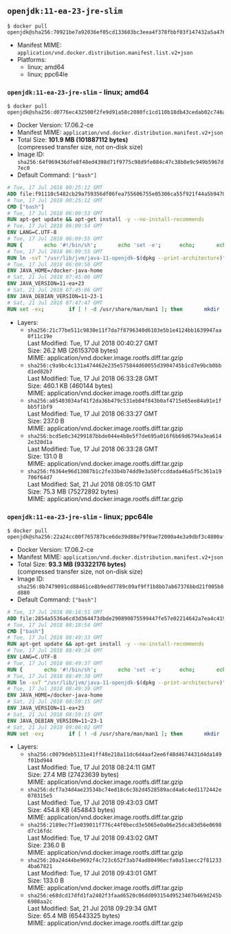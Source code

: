## `openjdk:11-ea-23-jre-slim`

```console
$ docker pull openjdk@sha256:70921be7a92036ef05cd133603bc3eea4f378fbbf03f147432a5a47652eab8bb
```

-	Manifest MIME: `application/vnd.docker.distribution.manifest.list.v2+json`
-	Platforms:
	-	linux; amd64
	-	linux; ppc64le

### `openjdk:11-ea-23-jre-slim` - linux; amd64

```console
$ docker pull openjdk@sha256:d0776ec432500f2fe9d91a58c2080fc1cd110b18db43cedab02c746a94560703
```

-	Docker Version: 17.06.2-ce
-	Manifest MIME: `application/vnd.docker.distribution.manifest.v2+json`
-	Total Size: **101.9 MB (101887112 bytes)**  
	(compressed transfer size, not on-disk size)
-	Image ID: `sha256:64f969436dfe8f48ed4398d71f9775c98d9fe084c47c38b0e9c949b5967d7ec0`
-	Default Command: `["bash"]`

```dockerfile
# Tue, 17 Jul 2018 00:25:12 GMT
ADD file:f91110c5482cb29a759356df06fea755606755e05306ca55f921f44a5b9470fb in / 
# Tue, 17 Jul 2018 00:25:12 GMT
CMD ["bash"]
# Tue, 17 Jul 2018 06:09:53 GMT
RUN apt-get update && apt-get install -y --no-install-recommends 		bzip2 		unzip 		xz-utils 	&& rm -rf /var/lib/apt/lists/*
# Tue, 17 Jul 2018 06:09:54 GMT
ENV LANG=C.UTF-8
# Tue, 17 Jul 2018 06:09:55 GMT
RUN { 		echo '#!/bin/sh'; 		echo 'set -e'; 		echo; 		echo 'dirname "$(dirname "$(readlink -f "$(which javac || which java)")")"'; 	} > /usr/local/bin/docker-java-home 	&& chmod +x /usr/local/bin/docker-java-home
# Tue, 17 Jul 2018 06:09:55 GMT
RUN ln -svT "/usr/lib/jvm/java-11-openjdk-$(dpkg --print-architecture)" /docker-java-home
# Tue, 17 Jul 2018 06:09:56 GMT
ENV JAVA_HOME=/docker-java-home
# Sat, 21 Jul 2018 07:45:06 GMT
ENV JAVA_VERSION=11-ea+23
# Sat, 21 Jul 2018 07:45:06 GMT
ENV JAVA_DEBIAN_VERSION=11~23-1
# Sat, 21 Jul 2018 07:47:47 GMT
RUN set -ex; 		if [ ! -d /usr/share/man/man1 ]; then 		mkdir -p /usr/share/man/man1; 	fi; 		apt-get update; 	apt-get install -y --no-install-recommends 		openjdk-11-jre-headless="$JAVA_DEBIAN_VERSION" 	; 	rm -rf /var/lib/apt/lists/*; 		[ "$(readlink -f "$JAVA_HOME")" = "$(docker-java-home)" ]; 		update-alternatives --get-selections | awk -v home="$(readlink -f "$JAVA_HOME")" 'index($3, home) == 1 { $2 = "manual"; print | "update-alternatives --set-selections" }'; 	update-alternatives --query java | grep -q 'Status: manual'
```

-	Layers:
	-	`sha256:21c77be511c9830e11f7da7f8796340d6103e5b1e4124bb1639947aa0f11c19e`  
		Last Modified: Tue, 17 Jul 2018 00:40:27 GMT  
		Size: 26.2 MB (26153708 bytes)  
		MIME: application/vnd.docker.image.rootfs.diff.tar.gzip
	-	`sha256:c9a9bc4c131a474462e235e575844d60055d3904745b1cd7e9bcb0bbd1ed82b7`  
		Last Modified: Tue, 17 Jul 2018 06:33:28 GMT  
		Size: 460.1 KB (460144 bytes)  
		MIME: application/vnd.docker.image.rootfs.diff.tar.gzip
	-	`sha256:a85403034af41f2da36b479c531eb04f843b0af4715e65ee84a91e1fbb5f1bf9`  
		Last Modified: Tue, 17 Jul 2018 06:33:27 GMT  
		Size: 237.0 B  
		MIME: application/vnd.docker.image.rootfs.diff.tar.gzip
	-	`sha256:bcd5e0c34299187bbde044e4b8e5f7de695a016f6b69d6794a3ea6142e320d1a`  
		Last Modified: Tue, 17 Jul 2018 06:33:28 GMT  
		Size: 131.0 B  
		MIME: application/vnd.docker.image.rootfs.diff.tar.gzip
	-	`sha256:f6364e96d13087b1c2fe33b4b74dd9e3a50fccddada46a5f5c361a19706f64d7`  
		Last Modified: Sat, 21 Jul 2018 08:05:10 GMT  
		Size: 75.3 MB (75272892 bytes)  
		MIME: application/vnd.docker.image.rootfs.diff.tar.gzip

### `openjdk:11-ea-23-jre-slim` - linux; ppc64le

```console
$ docker pull openjdk@sha256:22a24cc00f765787bce6de39d88e79f0ae72000a4e3a9dbf3c4800af0c40963b
```

-	Docker Version: 17.06.2-ce
-	Manifest MIME: `application/vnd.docker.distribution.manifest.v2+json`
-	Total Size: **93.3 MB (93322176 bytes)**  
	(compressed transfer size, not on-disk size)
-	Image ID: `sha256:8b7479091cd88461ce8b9edd7789c09af9ff1b8bb7ab67376bbd21f005b8d880`
-	Default Command: `["bash"]`

```dockerfile
# Tue, 17 Jul 2018 08:18:51 GMT
ADD file:2854a5536a6cd3d364473dbde290890875599447fe57e02214642a7ea4c4199a in / 
# Tue, 17 Jul 2018 08:18:54 GMT
CMD ["bash"]
# Tue, 17 Jul 2018 08:49:33 GMT
RUN apt-get update && apt-get install -y --no-install-recommends 		bzip2 		unzip 		xz-utils 	&& rm -rf /var/lib/apt/lists/*
# Tue, 17 Jul 2018 08:49:34 GMT
ENV LANG=C.UTF-8
# Tue, 17 Jul 2018 08:49:37 GMT
RUN { 		echo '#!/bin/sh'; 		echo 'set -e'; 		echo; 		echo 'dirname "$(dirname "$(readlink -f "$(which javac || which java)")")"'; 	} > /usr/local/bin/docker-java-home 	&& chmod +x /usr/local/bin/docker-java-home
# Tue, 17 Jul 2018 08:49:38 GMT
RUN ln -svT "/usr/lib/jvm/java-11-openjdk-$(dpkg --print-architecture)" /docker-java-home
# Tue, 17 Jul 2018 08:49:39 GMT
ENV JAVA_HOME=/docker-java-home
# Sat, 21 Jul 2018 08:59:15 GMT
ENV JAVA_VERSION=11-ea+23
# Sat, 21 Jul 2018 08:59:15 GMT
ENV JAVA_DEBIAN_VERSION=11~23-1
# Sat, 21 Jul 2018 09:06:02 GMT
RUN set -ex; 		if [ ! -d /usr/share/man/man1 ]; then 		mkdir -p /usr/share/man/man1; 	fi; 		apt-get update; 	apt-get install -y --no-install-recommends 		openjdk-11-jre-headless="$JAVA_DEBIAN_VERSION" 	; 	rm -rf /var/lib/apt/lists/*; 		[ "$(readlink -f "$JAVA_HOME")" = "$(docker-java-home)" ]; 		update-alternatives --get-selections | awk -v home="$(readlink -f "$JAVA_HOME")" 'index($3, home) == 1 { $2 = "manual"; print | "update-alternatives --set-selections" }'; 	update-alternatives --query java | grep -q 'Status: manual'
```

-	Layers:
	-	`sha256:c0079deb5131e41ff48e218a11dc6d4aaf2ee6f48d4674431d4da149f01bd944`  
		Last Modified: Tue, 17 Jul 2018 08:24:11 GMT  
		Size: 27.4 MB (27423639 bytes)  
		MIME: application/vnd.docker.image.rootfs.diff.tar.gzip
	-	`sha256:dcf7a34d4ae23534bc74ed18c6c3b2d4528589acd4a6c4ed1172442e070315e5`  
		Last Modified: Tue, 17 Jul 2018 09:43:03 GMT  
		Size: 454.8 KB (454843 bytes)  
		MIME: application/vnd.docker.image.rootfs.diff.tar.gzip
	-	`sha256:2189ec7f1e039011f776c44f0becd3e5065e0a06e25dca83d56e0698d7c16fdc`  
		Last Modified: Tue, 17 Jul 2018 09:43:02 GMT  
		Size: 236.0 B  
		MIME: application/vnd.docker.image.rootfs.diff.tar.gzip
	-	`sha256:20a24d44be9692f4c723c652f3ab74ad80496ecfa0a51aecc2f812334ba67821`  
		Last Modified: Tue, 17 Jul 2018 09:43:01 GMT  
		Size: 133.0 B  
		MIME: application/vnd.docker.image.rootfs.diff.tar.gzip
	-	`sha256:e68dcd17dfd1fa2402f3faad6520c06dd093154d9523407b469d245b6908aa2c`  
		Last Modified: Sat, 21 Jul 2018 09:29:34 GMT  
		Size: 65.4 MB (65443325 bytes)  
		MIME: application/vnd.docker.image.rootfs.diff.tar.gzip
